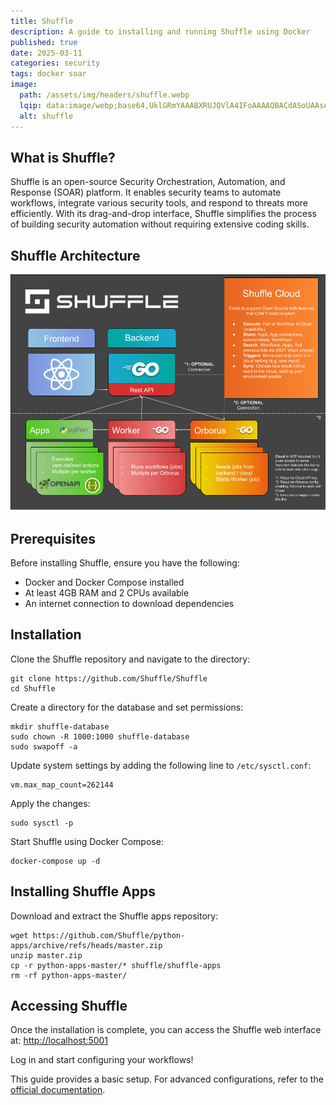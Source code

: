 ```yaml
---
title: Shuffle
description: A guide to installing and running Shuffle using Docker
published: true
date: 2025-03-11
categories: security
tags: docker soar
image:
  path: /assets/img/headers/shuffle.webp
  lqip: data:image/webp;base64,UklGRmYAAABXRUJQVlA4IFoAAAAQBACdASoUAAsAPpE6l0eloyIhMAgAsBIJZACdMoRgD8AADGSRsvMgAAD+i1aQMx8oIyF1Lg7O2/Wf4/+Fx61oCBR2eb/5K9mpqxsEdUJ689XDRy6PwGevAAA=
  alt: shuffle
---
```


## What is Shuffle?
Shuffle is an open-source Security Orchestration, Automation, and Response (SOAR) platform. It enables security teams to automate workflows, integrate various security tools, and respond to threats more efficiently. With its drag-and-drop interface, Shuffle simplifies the process of building security automation without requiring extensive coding skills.

## Shuffle Architecture

![Shuffle](/assets/img/posts/shuffle_architecture.png)

## Prerequisites

Before installing Shuffle, ensure you have the following:
- Docker and Docker Compose installed
- At least 4GB RAM and 2 CPUs available
- An internet connection to download dependencies

## Installation

Clone the Shuffle repository and navigate to the directory:
```shell
git clone https://github.com/Shuffle/Shuffle
cd Shuffle
```
Create a directory for the database and set permissions:
```shell
mkdir shuffle-database
sudo chown -R 1000:1000 shuffle-database
sudo swapoff -a
```
Update system settings by adding the following line to `/etc/sysctl.conf`:
```shell
vm.max_map_count=262144
```
Apply the changes:
```shell
sudo sysctl -p
```
Start Shuffle using Docker Compose:
```shell
docker-compose up -d
```
## Installing Shuffle Apps
Download and extract the Shuffle apps repository:
```shell
wget https://github.com/Shuffle/python-apps/archive/refs/heads/master.zip
unzip master.zip
cp -r python-apps-master/* shuffle/shuffle-apps
rm -rf python-apps-master/
```

## Accessing Shuffle
Once the installation is complete, you can access the Shuffle web interface at:
<http://localhost:5001>

Log in and start configuring your workflows!

This guide provides a basic setup. For advanced configurations, refer to the [official documentation](https://shuffler.io/docs).